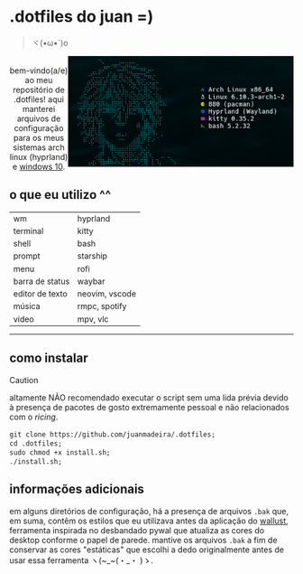 # .dotfiles do juan =)
>ヾ(•ω•`)o
<p align="center">
	<img src="https://github.com/juanmadeira/.dotfiles/blob/main/screenshots/hyprland-fastfetch.png" align="right" width="400px" alt="hyprland screenshot"
</p>
<br>
bem-vindo(a/e) ao meu repositório de .dotfiles! aqui manterei arquivos de configuração para os meus sistemas arch linux (hyprland) e <a href="https://github.com/juanmadeira/.dotfiles/blob/main/_windows">windows 10</a>.

## o que eu utilizo ^^
|                 |                      |
| --------------- | -------------------- |
| wm              | hyprland             |
| terminal        | kitty                |
| shell           | bash                 |
| prompt          | starship             |
| menu            | rofi                 |
| barra de status | waybar               |
| editor de texto | neovim, vscode       |
| música          | rmpc, spotify        |
| vídeo           | mpv, vlc             |

---
## como instalar
> [!CAUTION]
> altamente NÃO recomendado executar o script sem uma lida prévia devido à presença de pacotes de gosto extremamente pessoal e não relacionados com o _ricing_.
```shell
git clone https://github.com/juanmadeira/.dotfiles;
cd .dotfiles;
sudo chmod +x install.sh;
./install.sh;
```

## informações adicionais
em alguns diretórios de configuração, há a presença de arquivos ```.bak``` que, em suma, contêm os estilos que eu utilizava antes da aplicação do <a href="https://codeberg.org/explosion-mental/wallust" target="_blank">wallust</a>, ferramenta inspirada no desbandado pywal que atualiza as cores do desktop conforme o papel de parede. mantive os arquivos ```.bak``` a fim de conservar as cores "estáticas" que escolhi a dedo originalmente antes de usar essa ferramenta ヽ(~_~(・_・ )ゝ.
